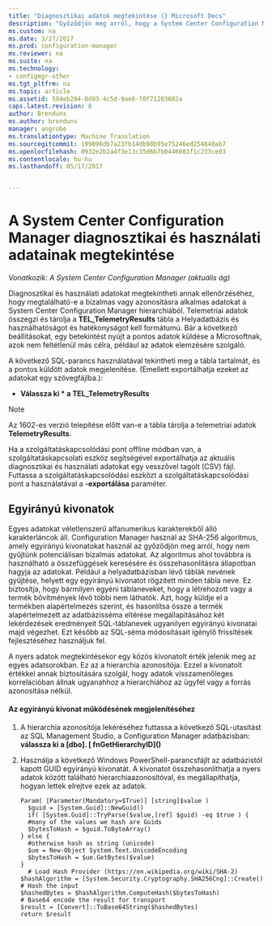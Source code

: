 ```yaml
---
title: "Diagnosztikai adatok megtekintése |} Microsoft Docs"
description: "Győződjön meg arról, hogy a System Center Configuration Manager hierarchia nem bizalmas információkat tartalmaznak a diagnosztikai és használati adatok megtekintéséhez."
ms.custom: na
ms.date: 3/27/2017
ms.prod: configuration-manager
ms.reviewer: na
ms.suite: na
ms.technology:
- configmgr-other
ms.tgt_pltfrm: na
ms.topic: article
ms.assetid: 594eb284-0d93-4c5d-9ae6-f0f71203682a
caps.latest.revision: 8
author: Brenduns
ms.author: brenduns
manager: angrobe
ms.translationtype: Machine Translation
ms.sourcegitcommit: 199096db7a23fb14db98b95e75246ed254848ab7
ms.openlocfilehash: 0932e2b2a4f3e13c35d6b7b0446083f1c233ce03
ms.contentlocale: hu-hu
ms.lasthandoff: 05/17/2017


---
```

# <a name="how-to-view-diagnostics-and-usage-data-for-system-center-configuration-manager"></a>A System Center Configuration Manager diagnosztikai és használati adatainak megtekintése

*Vonatkozik: A System Center Configuration Manager (aktuális ág)*

Diagnosztikai és használati adatokat megtekintheti annak ellenőrzéséhez, hogy megtalálható-e a bizalmas vagy azonosításra alkalmas adatokat a System Center Configuration Manager hierarchiából. Telemetriai adatok összegzi és tárolja a **TEL_TelemetryResults** tábla a Helyadatbázis és használhatóságot és hatékonyságot kell formátumú. Bár a következő beállításokat, egy betekintést nyújt a pontos adatok küldése a Microsoftnak, azok nem feltétlenül más célra, például az adatok elemzésére szolgáló.  

A következő SQL-parancs használatával tekintheti meg a tábla tartalmát, és a pontos küldött adatok megjelenítése. (Emellett exportálhatja ezeket az adatokat egy szövegfájlba.):  

-   **Válassza ki \* a TEL_TelemetryResults**  

> [!NOTE]  
>  Az 1602-es verzió telepítése előtt van-e a tábla tárolja a telemetriai adatok **TelemetryResults**.  

Ha a szolgáltatáskapcsolódási pont offline módban van, a szolgáltatáskapcsolati eszköz segítségével exportálhatja az aktuális diagnosztikai és használati adatokat egy vesszővel tagolt (CSV) fájl. Futtassa a szolgáltatáskapcsolódási eszközt a szolgáltatáskapcsolódási pont a használatával a **-exportálása** paraméter.  

##  <a name="bkmk_hashes"></a>Egyirányú kivonatok  
Egyes adatokat véletlenszerű alfanumerikus karakterekből álló karakterláncok áll. Configuration Manager használ az SHA-256 algoritmus, amely egyirányú kivonatokat használ az győződjön meg arról, hogy nem gyűjtünk potenciálisan bizalmas adatokat. Az algoritmus ahol továbbra is használható a összefüggések keresésére és összehasonlításra állapotban hagyja az adatokat. Például a helyadatbázisban lévő táblák nevének gyűjtése, helyett egy egyirányú kivonatot rögzített minden tábla neve. Ez biztosítja, hogy bármilyen egyéni táblaneveket, hogy a létrehozott vagy a termék bővítmények lévő többi nem láthatók. Azt, hogy küldje el a termékben alapértelmezés szerint, és hasonlítsa össze a termék alapértelmezett az adatbázisséma eltérése megállapításához két lekérdezések eredményeit SQL-táblanevek ugyanilyen egyirányú kivonatai majd végezhet. Ezt később az SQL-séma módosításait igénylő frissítések fejlesztéséhez használjuk fel.  

A nyers adatok megtekintésekor egy közös kivonatolt érték jelenik meg az egyes adatsorokban. Ez az a hierarchia azonosítója. Ezzel a kivonatolt értékkel annak biztosítására szolgál, hogy adatok visszamenőleges korrelációban állnak ugyanahhoz a hierarchiához az ügyfél vagy a forrás azonosítása nélkül.  

#### <a name="to-see-how-the-one-way-hash-works"></a>Az egyirányú kivonat működésének megjelenítéséhez  

1.  A hierarchia azonosítója lekéréséhez futtassa a következő SQL-utasítást az SQL Management Studio, a Configuration Manager adatbázisban: **válassza ki a [dbo]. [ fnGetHierarchyID]\(\)**  

2.  Használja a következő Windows PowerShell-parancsfájlt az adatbázistól kapott GUID egyirányú kivonatát. A kivonatot összehasonlíthatja a nyers adatok között található hierarchiaazonosítóval, és megállapíthatja, hogyan lettek elrejtve ezek az adatok.  

    ```  
    Param( [Parameter(Mandatory=$True)] [string]$value )  
      $guid = [System.Guid]::NewGuid()  
      if( [System.Guid]::TryParse($value,[ref] $guid) -eq $true ) {  
      #many of the values we hash are Guids  
      $bytesToHash = $guid.ToByteArray()  
    } else {  
      #otherwise hash as string (unicode)  
      $ue = New-Object System.Text.UnicodeEncoding  
      $bytesToHash = $ue.GetBytes($value)   
    }  
      # Load Hash Provider (https://en.wikipedia.org/wiki/SHA-2)   
    $hashAlgorithm = [System.Security.Cryptography.SHA256Cng]::Create()    
    # Hash the input   
    $hashedBytes = $hashAlgorithm.ComputeHash($bytesToHash)              
    # Base64 encode the result for transport   
    $result = [Convert]::ToBase64String($hashedBytes)    
    return $result   
    ```  

